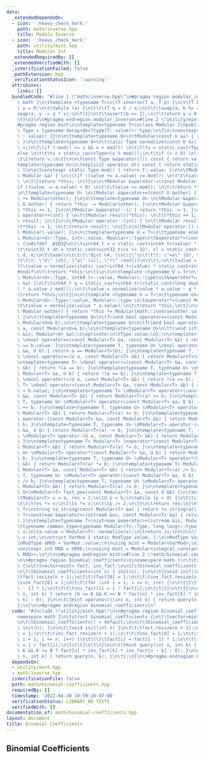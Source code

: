 ```yaml
---
data:
  _extendedDependsOn:
  - icon: ':heavy_check_mark:'
    path: math/inverse.hpp
    title: Modulo Inverse
  - icon: ':heavy_check_mark:'
    path: utility/mint.hpp
    title: Modular Int
  _extendedRequiredBy: []
  _extendedVerifiedWith: []
  _isVerificationFailed: false
  _pathExtension: hpp
  _verificationStatusIcon: ':warning:'
  attributes:
    links: []
  bundledCode: "#line 1 \"math/inverse.hpp\"\n#pragma region modular_inverse\n\nnamespace\
    \ math {\n\ttemplate <typename T>\n\tT inverse(T a, T p) {\n\t\tT b = p, x = 1,\
    \ y = 0;\n\t\twhile (a) {\n\t\t\tT q = b / a;\n\t\t\tswap(a, b %= a);\n\t\t\t\
    swap(x, y -= q * x);\n\t\t}\n\t\tassert(b == 1);\n\t\treturn y < 0 ? y + p : y;\n\
    \t}\n}\n\n#pragma endregion modular_inverse\n#line 2 \"utility/mint.hpp\"\n\n\
    #pragma region mint\n\ntemplate<typename T>\nclass Modular {\npublic:\n\tusing\
    \ Type = typename decay<decltype(T::value)>::type;\n\t\n\tconstexpr Modular()\
    \ : value() {}\n\n\ttemplate<typename U>\n\tModular(const U &x) { value = normalize(x);\
    \ }\n\n\ttemplate<typename U>\n\tstatic Type normalize(const U &x) {\n\t\tType\
    \ v;\n\t\tif (-mod() <= x && x < mod()) \n\t\t\tv = static_cast<Type>(x);\n\t\t\
    else \n\t\t\tv = static_cast<Type>(x % mod());\n\t\tif (v < 0) \n\t\t\tv += mod();\n\
    \t\treturn v;\n\t}\n\n\tconst Type &operator()() const { return value; }\n\n\t\
    template<typename U>\n\texplicit operator U() const { return static_cast<U>(value);\
    \ }\n\n\tconstexpr static Type mod() { return T::value; }\n\n\tModular &operator+=(const\
    \ Modular &a) { \n\t\tif ((value += a.value) >= mod()) \n\t\t\tvalue -= mod();\
    \ \n\t\treturn *this; \n\t}\n\n\tModular &operator-=(const Modular &a) { \n\t\t\
    if ((value -= a.value) < 0) \n\t\t\tvalue += mod(); \n\t\treturn *this; \n\t}\n\
    \n\ttemplate<typename U> \n\tModular &operator+=(const U &other) { return *this\
    \ += Modular(other); }\n\n\ttemplate<typename U> \n\tModular &operator-=(const\
    \ U &other) { return *this -= Modular(other); }\n\n\tModular &operator++() { return\
    \ *this += 1; }\n\n\tModular &operator--() { return *this -= 1; }\n\n\tModular\
    \ operator++(int) { \n\t\tModular result(*this); \n\t\t*this += 1; \n\t\treturn\
    \ result; \n\t}\n\n\tModular operator--(int) { \n\t\tModular result(*this);\n\t\
    \t*this -= 1; \n\t\treturn result; \n\t}\n\n\tModular operator-() const { return\
    \ Modular(-value); }\n\n\ttemplate<typename U = T>\n\ttypename enable_if<is_same<typename\
    \ Modular<U>::Type, int>::value, Modular>::type\n\t&operator*=(const Modular &a)\
    \ {\n#ifdef _WIN32\n\t\tuint64_t x = static_cast<int64_t>(value) * static_cast<int64_t>(a.value);\n\
    \t\tuint32_t xh = static_cast<uint32_t>(x >> 32), xl = static_cast<uint32_t>(x),\
    \ d, m;\n\t\tasm(\n\t\t\t\"divl %4; \\n\\t\"\n\t\t\t: \"=a\" (d), \"=d\" (m)\n\
    \t\t\t: \"d\" (xh), \"a\" (xl), \"r\" (mod())\n\t\t);\n\t\tvalue = m;\n#else\n\
    \t\tvalue = normalize(static_cast<int64_t>(value) * static_cast<int64_t>(a.value));\n\
    #endif\n\t\treturn *this;\n\t}\n\t\n\ttemplate <typename U = T>\n\ttypename enable_if<is_same<typename\
    \ Modular<U>::Type, int64_t>::value, Modular>::type\n\t&operator*=(const Modular\
    \ &a) {\n\t\tint64_t q = static_cast<int64_t>(static_cast<long double>(value)\
    \ * a.value / mod());\n\t\tvalue = normalize(value * a.value - q * mod());\n\t\
    \treturn *this;\n\t}\n\n\ttemplate <typename U = T>\n\ttypename enable_if<!is_integral<typename\
    \ Modular<U>::Type>::value, Modular>::type \n\t&operator*=(const Modular &a) {\n\
    \t\tvalue = normalize(value * a.value);\n\t\treturn *this;\n\t}\n\n\tModular &operator/=(const\
    \ Modular &other) { return *this *= Modular(math::inverse(other.value, mod()));\
    \ }\n\n\ttemplate<typename U>\n\tfriend bool operator==(const Modular<U>& a, const\
    \ Modular<U>& b);\n\n\ttemplate<typename U>\n\tfriend bool operator<(const Modular<U>&\
    \ a, const Modular<U>& b);\n\n\ttemplate<typename U>\n\tfriend istream &operator>>(istream\
    \ &is, Modular<U> &a);\n\nprivate:\n\tType value;\n};\n\ntemplate<typename T>\
    \ \nbool operator==(const Modular<T> &a, const Modular<T> &b) { return a.value\
    \ == b.value; }\n\ntemplate<typename T, typename U> \nbool operator==(const Modular<T>\
    \ &a, U b) { return a == Modular<T>(b); }\n\ntemplate<typename T, typename U>\
    \ \nbool operator==(U a, const Modular<T> &b) { return Modular<T>(a) == b; }\n\
    \ntemplate<typename T> \nbool operator!=(const Modular<T> &a, const Modular<T>\
    \ &b) { return !(a == b); }\n\ntemplate<typename T, typename U> \nbool operator!=(const\
    \ Modular<T> &a, U b) { return !(a == b); }\n\ntemplate<typename T, typename U>\
    \ \nbool operator!=(U a, const Modular<T> &b) { return !(a == b); }\n\ntemplate<typename\
    \ T> \nbool operator<(const Modular<T> &a, const Modular<T> &b) { return a.value\
    \ < b.value; }\n\ntemplate<typename T> \nModular<T> operator+(const Modular<T>\
    \ &a, const Modular<T> &b) { return Modular<T>(a) += b; }\n\ntemplate<typename\
    \ T, typename U> \nModular<T> operator+(const Modular<T> &a, U b) { return Modular<T>(a)\
    \ += b; }\n\ntemplate<typename T, typename U> \nModular<T> operator+(U a, const\
    \ Modular<T> &b) { return Modular<T>(a) += b; }\n\ntemplate<typename T> \nModular<T>\
    \ operator-(const Modular<T> &a, const Modular<T> &b) { return Modular<T>(a) -=\
    \ b; }\n\ntemplate<typename T, typename U> \nModular<T> operator-(const Modular<T>\
    \ &a, U b) { return Modular<T>(a) -= b; }\n\ntemplate<typename T, typename U>\
    \ \nModular<T> operator-(U a, const Modular<T> &b) { return Modular<T>(a) -= b;\
    \ }\n\ntemplate<typename T> Modular<T> \noperator*(const Modular<T> &a, const\
    \ Modular<T> &b) { return Modular<T>(a) *= b; }\n\ntemplate<typename T, typename\
    \ U> \nModular<T> operator*(const Modular<T> &a, U b) { return Modular<T>(a) *=\
    \ b; }\n\ntemplate<typename T, typename U> \nModular<T> operator*(U a, const Modular<T>\
    \ &b) { return Modular<T>(a) *= b; }\n\ntemplate<typename T> Modular<T> \noperator/(const\
    \ Modular<T> &a, const Modular<T> &b) { return Modular<T>(a) /= b; }\n\ntemplate<typename\
    \ T, typename U> \nModular<T> operator/(const Modular<T> &a, U b) { return Modular<T>(a)\
    \ /= b; }\n\ntemplate<typename T, typename U> \nModular<T> operator/(U a, const\
    \ Modular<T> &b) { return Modular<T>(a) /= b; }\n\ntemplate<typename T, typename\
    \ U>\nModular<T> fast_pow(const Modular<T> &a, const U &b) {\n\tassert(b >= 0);\n\
    \tModular<T> x = a, res = 1;\n\tU p = b;\n\twhile (p > 0) {\n\t\tif (p & 1) \n\
    \t\t\tres *= x;\n\t\tx *= x;\n\t\tp /= 2;\n\t}\n\treturn res;\n}\n\ntemplate<typename\
    \ T>\nstring to_string(const Modular<T> &a) { return to_string(a()); }\n\ntemplate<typename\
    \ T>\nostream &operator<<(ostream &os, const Modular<T> &a) { return os << a();\
    \ }\n\ntemplate<typename T>\nistream &operator>>(istream &is, Modular<T> &a) {\n\
    \ttypename common_type<typename Modular<T>::Type, long long>::type x;\n\tis >>\
    \ x;\n\ta.value = Modular<T>::normalize(x);\n\treturn is;\n}\n\n// /*\nusing ModType\
    \ = int;\n\nstruct VarMod { static ModType value; };\n\nModType VarMod::value;\n\
    \nModType &MOD = VarMod::value;\n\nusing mint = Modular<VarMod>;\n// */\n\n/*\n\
    constexpr int MOD = HERE;\n\nusing mint = Modular<integral_constant<decay<decltype(MOD)>::type,\
    \ MOD>>;\n*/\n\n#pragma endregion mint\n#line 2 \"math/binomial-coefficients.hpp\"\
    \n\n#pragma region binomial_coefficients\n\nnamespace math {\n\tstruct binomial_coefficients\
    \ {\n\t\tvector<mint> fact, inv_fact;\n\n\t\tbinomial_coefficients() = default;\n\
    \n\t\tbinomial_coefficients(int n) { init(n); }\n\n\t\tvoid init(int n) {\n\t\t\
    \tfact.resize(n + 1);\n\t\t\tfact[0] = 1;\n\t\t\tinv_fact.resize(n + 1);\n\t\t\
    \tinv_fact[0] = 1;\n\t\t\tfor (int i = 1; i <= n; i++) {\n\t\t\t\tfact[i] = fact[i\
    \ - 1] * i;\n\t\t\t\tinv_fact[i] = 1 / fact[i];\n\t\t\t}\n\t\t}\n\n\t\tmint query(int\
    \ n, int k) { return (0 <= K && K <= N ? fact[n] * inv_fact[k] * inv_fact[n -\
    \ k] : 0); }\n\n\t\tmint operator()(int n, int k) { return query(n, k); }\n\t\
    };\n}\n\n#pragma endregion binomial_coefficients\n"
  code: "#include \"utility/mint.hpp\"\n\n#pragma region binomial_coefficients\n\n\
    namespace math {\n\tstruct binomial_coefficients {\n\t\tvector<mint> fact, inv_fact;\n\
    \n\t\tbinomial_coefficients() = default;\n\n\t\tbinomial_coefficients(int n) {\
    \ init(n); }\n\n\t\tvoid init(int n) {\n\t\t\tfact.resize(n + 1);\n\t\t\tfact[0]\
    \ = 1;\n\t\t\tinv_fact.resize(n + 1);\n\t\t\tinv_fact[0] = 1;\n\t\t\tfor (int\
    \ i = 1; i <= n; i++) {\n\t\t\t\tfact[i] = fact[i - 1] * i;\n\t\t\t\tinv_fact[i]\
    \ = 1 / fact[i];\n\t\t\t}\n\t\t}\n\n\t\tmint query(int n, int k) { return (0 <=\
    \ K && K <= N ? fact[n] * inv_fact[k] * inv_fact[n - k] : 0); }\n\n\t\tmint operator()(int\
    \ n, int k) { return query(n, k); }\n\t};\n}\n\n#pragma endregion binomial_coefficients"
  dependsOn:
  - utility/mint.hpp
  - math/inverse.hpp
  isVerificationFile: false
  path: math/binomial-coefficients.hpp
  requiredBy: []
  timestamp: '2022-04-30 10:59:16-07:00'
  verificationStatus: LIBRARY_NO_TESTS
  verifiedWith: []
documentation_of: math/binomial-coefficients.hpp
layout: document
title: Binomial Coefficients
---
```


## Binomial Coefficients